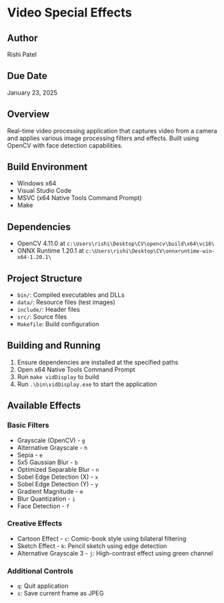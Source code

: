 # Video Special Effects

## Author
Rishi Patel

## Due Date
January 23, 2025

## Overview
Real-time video processing application that captures video from a camera and applies various image processing filters and effects. Built using OpenCV with face detection capabilities.

## Build Environment
- Windows x64
- Visual Studio Code
- MSVC (x64 Native Tools Command Prompt)
- Make

## Dependencies
- OpenCV 4.11.0 at `c:\Users\rishi\Desktop\CV\opencv\build\x64\vc16\`
- ONNX Runtime 1.20.1 at `c:\Users\rishi\Desktop\CV\onnxruntime-win-x64-1.20.1\`

## Project Structure
- `bin/`: Compiled executables and DLLs
- `data/`: Resource files (test images)
- `include/`: Header files
- `src/`: Source files
- `Makefile`: Build configuration

## Building and Running
1. Ensure dependencies are installed at the specified paths
2. Open x64 Native Tools Command Prompt
3. Run `make vidDisplay` to build
4. Run `.\bin\vidDisplay.exe` to start the application

## Available Effects

### Basic Filters
- Grayscale (OpenCV) - `g`
- Alternative Grayscale - `h`
- Sepia - `e`
- 5x5 Gaussian Blur - `b`
- Optimized Separable Blur - `n`
- Sobel Edge Detection (X) - `x`
- Sobel Edge Detection (Y) - `y`
- Gradient Magnitude - `m`
- Blur Quantization - `i`
- Face Detection - `f`

### Creative Effects
- Cartoon Effect - `c`: Comic-book style using bilateral filtering
- Sketch Effect - `k`: Pencil sketch using edge detection
- Alternative Grayscale 3 - `j`: High-contrast effect using green channel

### Additional Controls
- `q`: Quit application
- `s`: Save current frame as JPEG